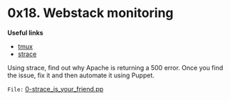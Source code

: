 # 0x18. Webstack monitoring

**Useful links**
- [tmux](https://www.hamvocke.com/blog/a-quick-and-easy-guide-to-tmux/)
- [strace](https://strace.io/)

Using strace, find out why Apache is returning a 500 error. Once you find the issue, fix it and then automate it using Puppet.

`File:` [0-strace_is_your_friend.pp](0-strace_is_your_friend.pp)
